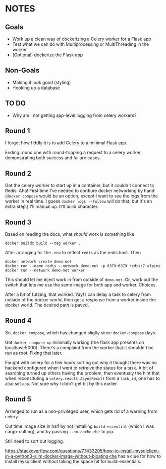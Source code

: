 # NOTES

## Goals

  * Work up a clean way of dockerizing a Celery worker for a Flask app
  * Test what we can do with Multiprocessing or MultiThreading in the worker
  * (Optional) dockerize the Flask app

## Non-Goals

  * Making it look good (styling)
  * Hooking up a database

## TO DO

  * Why am I not getting app-level logging from celery workers?

## Round 1

I forget how fiddly it is to add Celery to a minimal Flask app.

Ending round one with round-tripping a request to a celery worker,
demonstrating both success and failure cases.

## Round 2

Got the celery worker to start up in a container, but it couldn't
connect to Redis. Aha! First time I've needed to confiure
docker networking by hand! (`docker compose` would be an option,
except I want to see the logs from the worker in real time.
I guess `docker logs --follow` will do that, but it's an extra
step.) I'll manual up. It'll build character.

## Round 3

Based on reading the docs, what _should_ work is something like

    docker buildx build --tag worker .

After arranging for the `.env` to reflect `redis` as the redis host.
Then

    docker network create demo-net
    docker run --name redis --network demo-net -p 6379:6379 redis:7-alpine
    docker run --network demo-net worker

This should let me inject work in from outside of `demo-net`.
Or, work out the switch that lets me use the same image for
both app and worker. Choices.

After a bit of futzing, that worked. Yay! I can delay a task to celery
from outside of the docker world, then get a response from a worker
inside the docker world. The desired path is paved.

## Round 4

So, `docker compose`, which has changed sligtly since `docker-compose` days.

Got `docker compuse up` minimally working (the flask app presents on localhost:5000).
There's a complaint from the worker that it shouldn't be run as root. Fixing that later.

Fought with celery for a few hours sorting out why it thought there was no backend
configured when I went to retreive the status for a task. A bit of searching turned
up others having the problem, then eventualy the hint that when reconsituting a
`celery.result.AsyncResult` from a `task_id`, one has to also set `app`. Not sure
why I didn't get bit by this earlier.

## Round 5

Arranged to run as a non-privileged user, which gets rid of a warning from celery.

Cut time image size in half by not installing `build-essential` (which I was cargo-culting),
and by passing `--no-cache-dir` to pip.

Still need to sort out logging.

https://stackoverflow.com/questions/77433205/how-to-install-mysqlclient-in-a-python3-slim-docker-image-without-bloating-the
has a clue for how to install mysqlclient without taking the space hit for build-essentials.
